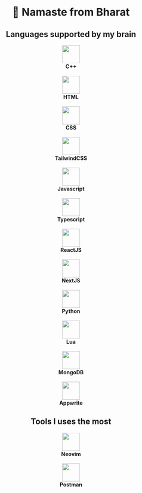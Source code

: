 <body>

  <h1 align="center">🙏 Namaste from Bharat</h1>

  <div align="center">
    <h2 align="center">Languages supported by my brain</h2>
    <div>
      <img src="https://cdn.jsdelivr.net/gh/devicons/devicon@latest/icons/cplusplus/cplusplus-original.svg"  height="48"/>   
      <br/>
      <b>C++</b>
    </div>
    <br />
    <div>
      <img src="https://cdn.jsdelivr.net/gh/devicons/devicon@latest/icons/html5/html5-original-wordmark.svg" height="48"/>
      <br/>
      <b>HTML</b>
    </div>
    <br />
    <div>
      <img src="https://cdn.jsdelivr.net/gh/devicons/devicon@latest/icons/css3/css3-original-wordmark.svg" height="48"/>
      <br/>
      <b>CSS</b>
    </div>
    <br />
    <div>
      <img src="https://cdn.jsdelivr.net/gh/devicons/devicon@latest/icons/tailwindcss/tailwindcss-original.svg" height="48"/>
      <br/>
      <b>TailwindCSS</b>
    </div>
    <br />
    <div>
      <img src="https://cdn.jsdelivr.net/gh/devicons/devicon@latest/icons/javascript/javascript-original.svg" height="48"/>
      <br/>
      <b>Javascript</b>
    </div>
    <br />
    <div>
      <img src="https://cdn.jsdelivr.net/gh/devicons/devicon@latest/icons/typescript/typescript-original.svg" height="48"/>
      <br/>
      <b>Typescript</b>
    </div>
    <br />
    <div>
      <img src="https://cdn.jsdelivr.net/gh/devicons/devicon@latest/icons/react/react-original.svg" height="48"/>
      <br/>
      <b>ReactJS</b>
    </div>
    <br />
    <div>
      <img src="https://cdn.jsdelivr.net/gh/devicons/devicon@latest/icons/nextjs/nextjs-original.svg" height="48"/>
      <br/>
      <b>NextJS</b>
    </div>
    <br />
    <div>
      <img src="https://cdn.jsdelivr.net/gh/devicons/devicon@latest/icons/python/python-original.svg" height="48"/>
      <br/>
      <b>Python</b>
    </div>
    <br />
    <div>
      <img src="https://cdn.jsdelivr.net/gh/devicons/devicon@latest/icons/lua/lua-original.svg" height="48"/>
      <br/>
      <b>Lua</b>
    </div>
    <br />
    <div>
      <img src="https://cdn.jsdelivr.net/gh/devicons/devicon@latest/icons/mongodb/mongodb-original.svg" height="48"/>
      <br/>
      <b>MongoDB</b>
    </div>
    <br />
    <div>
      <img src="https://cdn.jsdelivr.net/gh/devicons/devicon@latest/icons/appwrite/appwrite-original.svg" height="48"/>
      <br/>
      <b>Appwrite</b>
    </div>
   </div>

   <div align="center">
    <h2 align="center">Tools I uses the most</h2>
    <div>
      <img src="https://cdn.jsdelivr.net/gh/devicons/devicon@latest/icons/neovim/neovim-original.svg" height="48"/>
      <br />
      <b>Neovim</b>
    </div>
    <br />
    <div>
      <img src="https://cdn.jsdelivr.net/gh/devicons/devicon@latest/icons/postman/postman-original.svg" height="48"/>
      <br />
      <b>Postman</b>
    </div>
    <br />
   </div>

</body>
